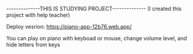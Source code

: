 --------------THIS IS STUDYING PROJECT-------------- (I created this project with help teacher)

Deploy vesrion:   https://piano-app-12b76.web.app/

You can play on piano with keyboad or mouse, change volume level, and hide letters from keys
